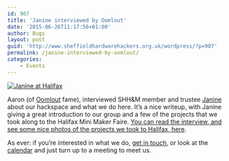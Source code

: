 ```yaml
---
id: 907
title: 'Janine interviewed by Oomlout'
date: '2015-06-26T11:17:56+01:00'
author: Bugs
layout: post
guid: 'http://www.sheffieldhardwarehackers.org.uk/wordpress/?p=907'
permalink: /janine-interviewed-by-oomlout/
categories:
    - Events
---
```


[![Janine at Halifax](https://www.sheffieldhackspace.org.uk/wordpress/wp-content/uploads/2015/06/sheffield1-199x300.jpg)](https://www.sheffieldhackspace.org.uk/wordpress/wp-content/uploads/2015/06/sheffield1.jpg)

Aaron (of [Oomlout](http://oomlout.co.uk/) fame), interviewed SHH&amp;M member and trustee [Janine](https://twitter.com/j9kirby) about our hackspace and what we do here. It’s a nice writeup, with Janine giving a great introduction to our group and a few of the projects that we took along to the Halifax Mini Maker Faire. [You can read the interview, and see some nice photos of the projects we took to Halifax, here](http://oomlout.co.uk/blogs/news/30652993-focus-on-sheffield-hardware-hackers-makers-janine-kirby).

As ever: if you’re interested in what we do, [get in touch](https://www.sheffieldhackspace.org.uk/wordpress/contact-us/), or look at the [calendar](https://www.sheffieldhackspace.org.uk/wordpress/calendar/) and just turn up to a meeting to meet us.